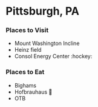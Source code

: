 # Pittsburgh, PA

### Places to Visit
- Mount Washington Incline
- Heinz field
- Consol Energy Center :hockey:

### Places to Eat
- Bighams
- Hofbrauhaus :beer:
- OTB  
